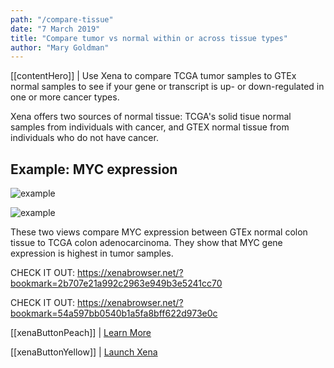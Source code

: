 ```yaml
---
path: "/compare-tissue"
date: "7 March 2019"
title: "Compare tumor vs normal within or across tissue types"
author: "Mary Goldman"
---
```


[[contentHero]]
| Use Xena to compare TCGA tumor samples to GTEx normal samples to see if your gene or transcript is up- or down-regulated in one or more cancer types.

Xena offers two sources of normal tissue: TCGA's solid tisue normal samples from individuals with cancer, and GTEX normal tissue from individuals who do not have cancer.  

## Example: MYC expression

![example](/images/compare-tissue.png)

![example](/images/compare-tissue-chart.png)

These two views compare MYC expression between GTEx normal colon tissue to TCGA colon adenocarcinoma. They show that MYC gene expression is highest in tumor samples.

CHECK IT OUT: https://xenabrowser.net/?bookmark=2b707e21a992c2963e949b3e5241cc70

CHECK IT OUT: https://xenabrowser.net/?bookmark=54a597bb0540b1a5fa8bff622d973e0c

[[xenaButtonPeach]]
| [Learn More](https://ucsc-xena.gitbook.io/project/how-do-i/tumor-vs-normal)

[[xenaButtonYellow]]
| [Launch Xena](https://xenabrowser.net/)
